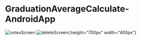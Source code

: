 # GraduationAverageCalculate-AndroidApp
![notesScreen](https://user-images.githubusercontent.com/18592588/63798886-900f6380-c913-11e9-8f0a-13d16dec2cd9.gif)
![deleteScreen](https://user-images.githubusercontent.com/18592588/63798447-c26c9100-c912-11e9-8246-2e6bad4a4783.gif){:height="700px" width="400px"}
